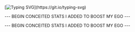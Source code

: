 
[![Typing SVG](https://readme-typing-svg.herokuapp.com?size=30&lines=Touch+grass.)](https://git.io/typing-svg)

--- BEGIN CONCEITED STATS I ADDED TO BOOST MY EGO ---



--- BEGIN CONCEITED STATS I ADDED TO BOOST MY EGO ---
<!--
**covixx/covixx** is a ✨ _special_ ✨ repository because its `README.md` (this file) appears on your GitHub profile.

Here are some ideas to get you started:

- 🔭 I’m currently working on ...
- 🌱 I’m currently learning ...
- 👯 I’m looking to collaborate on ...
- 🤔 I’m looking for help with ...
- 💬 Ask me about ...
- 📫 How to reach me: ...
- 😄 Pronouns: ...
- ⚡ Fun fact: ...
-->

